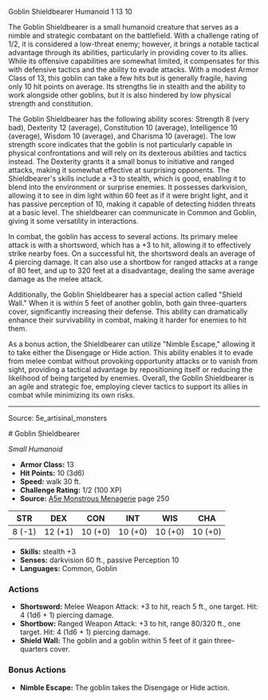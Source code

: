 <MonsterName/>Goblin Shieldbearer</MonsterName>
<CreatureType/>Humanoid</CreatureType>
<CR/>1</CR>
<AC/>13</AC>
<HP/>10</HP>
<summary>The Goblin Shieldbearer is a small humanoid creature that serves as a nimble and strategic combatant on the battlefield. With a challenge rating of 1/2, it is considered a low-threat enemy; however, it brings a notable tactical advantage through its abilities, particularly in providing cover to its allies. While its offensive capabilities are somewhat limited, it compensates for this with defensive tactics and the ability to evade attacks. With a modest Armor Class of 13, this goblin can take a few hits but is generally fragile, having only 10 hit points on average. Its strengths lie in stealth and the ability to work alongside other goblins, but it is also hindered by low physical strength and constitution.</summary>

<detail>

The Goblin Shieldbearer has the following ability scores: Strength 8 (very bad), Dexterity 12 (average), Constitution 10 (average), Intelligence 10 (average), Wisdom 10 (average), and Charisma 10 (average). The low strength score indicates that the goblin is not particularly capable in physical confrontations and will rely on its dexterous abilities and tactics instead. The Dexterity grants it a small bonus to initiative and ranged attacks, making it somewhat effective at surprising opponents. The Shieldbearer's skills include a +3 to stealth, which is good, enabling it to blend into the environment or surprise enemies. It possesses darkvision, allowing it to see in dim light within 60 feet as if it were bright light, and it has passive perception of 10, making it capable of detecting hidden threats at a basic level. The shieldbearer can communicate in Common and Goblin, giving it some versatility in interactions.

In combat, the goblin has access to several actions. Its primary melee attack is with a shortsword, which has a +3 to hit, allowing it to effectively strike nearby foes. On a successful hit, the shortsword deals an average of 4 piercing damage. It can also use a shortbow for ranged attacks at a range of 80 feet, and up to 320 feet at a disadvantage, dealing the same average damage as the melee attack. 

Additionally, the Goblin Shieldbearer has a special action called "Shield Wall." When it is within 5 feet of another goblin, both gain three-quarters cover, significantly increasing their defense. This ability can dramatically enhance their survivability in combat, making it harder for enemies to hit them.

As a bonus action, the Shieldbearer can utilize "Nimble Escape," allowing it to take either the Disengage or Hide action. This ability enables it to evade from melee combat without provoking opportunity attacks or to vanish from sight, providing a tactical advantage by repositioning itself or reducing the likelihood of being targeted by enemies. Overall, the Goblin Shieldbearer is an agile and strategic foe, employing clever tactics to support its allies in combat while minimizing its own risks.</detail>



---

Source: 5e_artisinal_monsters

<statblock>
# Goblin Shieldbearer

*Small* *Humanoid*

- **Armor Class:** 13
- **Hit Points:** 10 (3d6)
- **Speed:** walk 30 ft.
- **Challenge Rating:** 1/2 (100 XP)
- **Source:** [A5e Monstrous Menagerie](https://enpublishingrpg.com/products/level-up-monstrous-menagerie-a5e) page 250

| STR | DEX | CON | INT | WIS | CHA |
| --- | --- | --- | --- | --- | --- |
| 8 (-1) | 12 (+1) | 10 (+0) | 10 (+0) | 10 (+0) | 10 (+0) |

- **Skills:** stealth +3
- **Senses:** darkvision 60 ft., passive Perception 10
- **Languages:** Common, Goblin

### Actions

- **Shortsword:** Melee Weapon Attack: +3 to hit, reach 5 ft., one target. Hit: 4 (1d6 + 1) piercing damage.
- **Shortbow:** Ranged Weapon Attack: +3 to hit, range 80/320 ft., one target. Hit: 4 (1d6 + 1) piercing damage.
- **Shield Wall:** The goblin and a goblin within 5 feet of it gain three-quarters cover.

### Bonus Actions

- **Nimble Escape:** The goblin takes the Disengage or Hide action.


</statblock>


